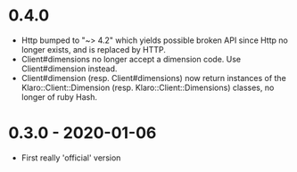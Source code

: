 # 0.4.0

* Http bumped to "~> 4.2" which yields possible broken API since Http no longer
  exists, and is replaced by HTTP.
* Client#dimensions no longer accept a dimension code. Use Client#dimension
  instead.
* Client#dimension (resp. Client#dimensions) now return instances of the
  Klaro::Client::Dimension (resp. Klaro::Client::Dimensions) classes, no
  longer of ruby Hash.

# 0.3.0 - 2020-01-06

* First really 'official' version
